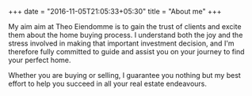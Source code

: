 +++
date = "2016-11-05T21:05:33+05:30"
title = "About me"
+++

My aim aim at Theo Eiendomme is to gain the trust of clients and excite them about the home buying process. I understand both the joy and the stress involved in making that important investment decision, and I'm therefore fully committed to guide and assist you on your journey to find your perfect home.

Whether you are buying or selling, I guarantee you nothing but my best effort to help you succeed in all your real estate endeavours.

